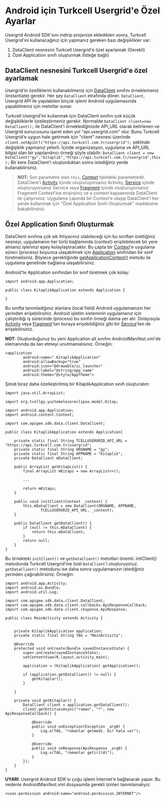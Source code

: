 # Android için Turkcell Usergrid'e Özel Ayarlar

Usergrid Android SDK'sını indirip projenize ekledikten sonra, Turkcell Usergrid'ini kullanacağınız için yapmanız gereken bazı değişiklikler var:

1. DataClient nesnesini Turkcell Usergrid'e özel ayarlamak (Gerekli)
2. Özel Application sınıfı oluşturmak (İsteğe bağlı)


## DataClient nesnesini Turkcell Usergrid'e özel ayarlamak
Usergrid'in özelliklerini kullanabilmeniz için [DataClient](http://sdk.apigee.com/docs/reference/sdk/android/com/apigee/sdk/data/client/DataClient.html) sınıfını örneklemeniz (instantiate) gerekir. Her şey ```DataClient``` etrafında döner. ```DataClient```, Usergrid API ile yapılabilen birçok işlemi Android uygulamasında yapabilmeniz için metotlar sunar.

Turkcell Usergrid'ini kullanmak için DataClient sınıfını çok küçük değişikliklerle özelleştirmeniz gerekir. Normalde
```DataClient client=new DataClient();```
ile DataClient'i örneklediğinizde API_URL olarak belirlenen ve Usergrid sunucusunu işaret eden yol "api.usergrid.com" olur. Bunu Turkcell Usergrid'e uygun hale getirmek için "client" nesnesi üzerinde 
```client.setApiUrl("https://api.turkcell.com.tr/usergrid");```
şeklinde değişiklik yapmanız yeterli. İçinde organizasyon, uygulama ve API_URL bilgisi olan bir yapılandırıcı örneği şöyle olabilir:
```DataClient client = new DataClient("gy","kitaplik","https://api.turkcell.com.tr/usergrid",this);```
Bir kere DataClient'i oluşturduktan sonra istediğiniz yerde kullanabilirsiniz.

> **NOT:** Son parametre olan ```this```, [Context](https://developer.android.com/reference/android/content/Context.html) tipindeki parametredir. DataClient'i [Activity](https://developer.android.com/reference/android/app/Activity.html) içinde oluşturuyorsanız Activity, [Service](https://developer.android.com/reference/android/app/Service.html) içinde oluşturuyorsanız Service veya [Fragment](https://developer.android.com/reference/android/app/Fragment.html) içinde oluşturuyorsanız Fragment Context'ine erişirsiniz ve o context kapsamında DataClient ile çalışırsınız. Uygulama çapında bir Context'e ulaşıp DataClient'i her yerde kullanmak için "Özel Application Sınıfı Oluşturmak" maddesine bakabilirsiniz.

## Özel Application Sınıfı Oluşturmak
DataClient sınıfına çok sık ihtiyacınız olabileceği için bu sınıftan ürettiğiniz nesneyi, uygulamanın her türlü bağlamında (context) erişilebilecek bir yere almanız işlerinizi epey kolaylaştıracaktır. Bu çapta bir [Context](https://developer.android.com/reference/android/content/Context.html)'e uygulama süreci (process) boyunca ulaşabilmek için [Application](https://developer.android.com/reference/android/app/Application.html) sınıfından bir sınıf türetmelisiniz. Böylece gerektiğinde [getApplicationContext()](https://developer.android.com/reference/android/content/Context.html#getApplicationContext()) metodu ile uygulama genelinde bağlama ulaşabilirsiniz.

Android'te Application sınıfından bir sınıf türetmek çok kolay:
```
import android.app.Application;

public class KitaplikApplication extends Application {

}
```

Bu sınıfta tanımladığınız alanlara (local field) Android uygulamanızın her yerinden erişebilirsiniz. Android işletim sisteminin uygulamanız için çalıştırdığı iş sürecinde (process) bu sınıfın örneği daima yer alır. Dolayısıyla [Activity](https://developer.android.com/reference/android/app/Activity.html) veya [Fragment](https://developer.android.com/reference/android/app/Fragment.html)'tan buraya erişebildiğiniz gibi bir [Service](https://developer.android.com/reference/android/app/Service.html)'ten de erişebilirsiniz.


**NOT**: Oluşturduğunuz bu yeni Application alt sınıfını AndroidManifest.xml'de <application> elemanında da ilan etmeyi unutmamalısınız. Örneğin:
```
<application
        android:name=".KitaplikApplication"
        android:allowBackup="true"
        android:icon="@drawable/ic_launcher"
        android:label="@string/app_name"
        android:theme="@style/AppTheme">
```
Şimdi biraz daha özelleştirilmiş bir KitaplikApplication sınıfı oluşturalım:

```
import java.util.ArrayList;

import org.tcellgy.yuztemelesereclipse.model.Kitap;

import android.app.Application;
import android.content.Context;

import com.apigee.sdk.data.client.DataClient;

public class KitaplikApplication extends Application{

	private static final String TCELLUSERGRID_API_URL = "https://api.turkcell.com.tr/usergrid";
	private static final String ORGNAME = "gy";
	private static final String APPNAME = "kitaplik";
	private DataClient mDataClient;

	public ArrayList getKitapList() {
		final ArrayList mKitaps = new ArrayList<>();

        ...

		return mKitaps;
	}

	public void initClient(Context _context) {
		this.mDataClient = new DataClient(ORGNAME, APPNAME,
				TCELLUSERGRID_API_URL, _context);
	}

	public DataClient getDataClient() {
		if (null != this.mDataClient) {
			return this.mDataClient;
		}
		return null;
	}
}
```

Bu örnekteki ```initClient()``` ve ```getDataClient()``` metotları önemli. initClient() metodunda Turkcell Usergrid'ine özel ```DataClient```'i oluşturuyoruz. ```getDataClient()``` metodunu ise daha sonra uygulamanızın istediğiniz yerinden çağırabilirsiniz. Örneğin:

```
import android.app.Activity;
import android.os.Bundle;
import android.util.Log;

import com.apigee.sdk.data.client.DataClient;
import com.apigee.sdk.data.client.callbacks.ApiResponseCallback;
import com.apigee.sdk.data.client.response.ApiResponse;

public class MainActivity extends Activity {


	private KitaplikApplication application;
	private static final String TAG = "MainActivity";

	@Override
	protected void onCreate(Bundle savedInstanceState) {
		super.onCreate(savedInstanceState);
		setContentView(R.layout.activity_main);

		application = (KitaplikApplication) getApplication();

		if (application.getDataClient() != null) {
			getKitaplar();
		}

	}

	private void getKitaplar() {
		DataClient client = application.getDataClient();
		client.getEntitiesAsync("roman", "*", new ApiResponseCallback() {
			
			@Override
			public void onException(Exception _arg0) {
				Log.e(TAG, "romanlar gelmedi. bir hata var");
			}
			
			@Override
			public void onResponse(ApiResponse _arg0) {
				Log.v(TAG, "romanlar getirildi");
			}
		});
	}
}
```

**UYARI**: Usergrid Android SDK'sı çoğu işlemi İnternet'e bağlanarak yapar. Bu nedenle AndroidManifest.xml dosyasında gerekli izinleri tanımlamalıyız:

```<uses-permission android:name="android.permission.INTERNET"/>```